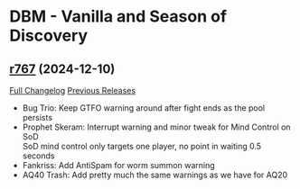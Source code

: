 # DBM - Vanilla and Season of Discovery

## [r767](https://github.com/DeadlyBossMods/DBM-Vanilla/tree/r767) (2024-12-10)
[Full Changelog](https://github.com/DeadlyBossMods/DBM-Vanilla/compare/r766...r767) [Previous Releases](https://github.com/DeadlyBossMods/DBM-Vanilla/releases)

- Bug Trio: Keep GTFO warning around after fight ends as the pool persists  
- Prophet Skeram: Interrupt warning and minor tweak for Mind Control on SoD  
    SoD mind control only targets one player, no point in waiting 0.5 seconds  
- Fankriss: Add AntiSpam for worm summon warning  
- AQ40 Trash: Add pretty much the same warnings as we have for AQ20  
